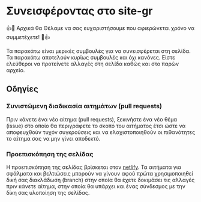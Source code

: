 # Συνεισφέροντας στο site-gr

:+1::tada: Αρχικά θα Θέλαμε να σας ευχαριστήσουμε που αφιερώνεται χρόνο να συμμετέχετε! :tada::+1:

Τα παρακάτω είναι μερικές συμβουλές για να συνεισφέρεται στη σελίδα. Τα παρακάτω αποτελούν κυρίως συμβουλές και όχι κανόνες. Είστε ελεύθεροι να προτείνετε αλλαγές στη σελίδα καθώς και στο παρών αρχείο.

## Οδηγίες

### Συνιστώμενη διαδικασία αιτημάτων (pull requests)

Πριν κάνετε ένα νέο αίτημα (pull requests), ξεκινήστε ένα νέο θέμα (issue) στο οποίο θα περιγράφετε το σκοπό του αιτήματος έτσι ώστε να αποφευχθούν τυχόν συγκρούσεις και να ελαχιστοποιηθούν οι πιθανότητες το αίτημα σας να μην γίνει αποδεκτό.

### Προεπισκόπηση της σελίδας

Η προεπισκόπηση της σελίδας βρίσκεται στον [netlify](https://vibrant-haibt-349f89.netlify.com). Τα αιτήματα για σφάλματα και βελτιώσεις μπορούν να γίνουν αφού πρώτα χρησιμοποιηθεί δική σας διακλάδωση (branch) στην οποία θα έχετε δοκιμάσει τις αλλαγές πριν κάνετε αίτημα, στην οποία θα υπάρχει και ένας σύνδεσμος με την δίκη σας υλοποίηση της σελίδας.
